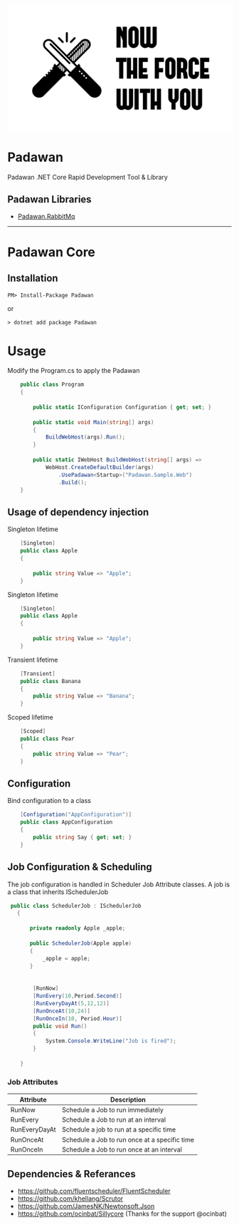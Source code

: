 <p align="center">
    <a href="#Padawan">
        <img alt="logo" src="now-the-force-with-you.png">
    </a>
</p>

# Padawan
Padawan  .NET Core Rapid Development Tool &amp; Library


## Padawan Libraries

- [Padawan.RabbitMq ](https://github.com/Garzi/Padawan/blob/master/README-RabbitMq.md)


***

# Padawan Core


## Installation

```shell
PM> Install-Package Padawan
```

or

```shell
> dotnet add package Padawan
```


# Usage

Modify the Program.cs to apply the Padawan
```csharp
    public class Program
    {

        public static IConfiguration Configuration { get; set; }

        public static void Main(string[] args)
        {
            BuildWebHost(args).Run();
        }

        public static IWebHost BuildWebHost(string[] args) =>
            WebHost.CreateDefaultBuilder(args)
                .UsePadawan<Startup>("Padawan.Sample.Web")
                .Build();
    }
```

## Usage of dependency injection

Singleton lifetime

```csharp
    [Singleton]
    public class Apple
    {

        public string Value => "Apple";
    }
```

Singleton lifetime

```csharp
    [Singleton]
    public class Apple
    {

        public string Value => "Apple";
    }
```


Transient lifetime

```csharp
    [Transient]
    public class Banana
    {
        public string Value => "Banana";
    }
```

Scoped lifetime

```csharp
    [Scoped]
    public class Pear
    {
        public string Value => "Pear";
    }
```
## Configuration

Bind configuration to a class 
```csharp
    [Configuration("AppConfiguration")]
    public class AppConfiguration
    {
        public string Say { get; set; }
    }
```
    
## Job Configuration & Scheduling
The job configuration is handled in Scheduler Job Attribute classes. A job is a class that inherits ISchedulerJob

```csharp
 public class SchedulerJob : ISchedulerJob
   {

       private readonly Apple _apple;

       public SchedulerJob(Apple apple)
       {
           _apple = apple;
       }


        [RunNow]
        [RunEvery(10,Period.Second)]
        [RunEveryDayAt(5,12,12)] 
        [RunOnceAt(10,24)]
        [RunOnceIn(10, Period.Hour)]
        public void Run()
        {
            System.Console.WriteLine("Job is fired");
        }

    }
 ```
### Job Attributes

| Attribute | Description |
| ------ | ------ |
| RunNow |  Schedule a Job to run immediately |
| RunEvery |  Schedule a Job to run at an interval |
| RunEveryDayAt | Schedule a job to run at a specific time |
| RunOnceAt | Schedule a Job to run once at a specific time |
| RunOnceIn | Schedule a Job to run once at an interval |



## Dependencies & Referances

- https://github.com/fluentscheduler/FluentScheduler
- https://github.com/khellang/Scrutor
- https://github.com/JamesNK/Newtonsoft.Json
- https://github.com/ocinbat/Sillycore   (Thanks for the support @ocinbat)
